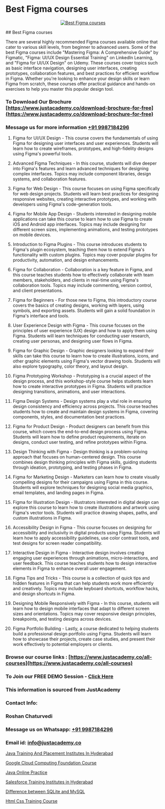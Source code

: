 # Best Figma courses

<p align="center">
  <a href="https://justacademy.co/all-courses">
    <img src="https://ibb.co/CngWr2j" alt="Best Figma courses">
  </a>
</p>
## Best Figma courses

There are several highly recommended Figma courses available online that cater to various skill levels, from beginner to advanced users. Some of the best Figma courses include "Mastering Figma: A Comprehensive Guide" by Figmatic, "Figma: UI/UX Design Essential Training" on LinkedIn Learning, and "Figma for UI/UX Design" on Udemy. These courses cover topics such as basic interface navigation, designing user interfaces, creating prototypes, collaboration features, and best practices for efficient workflow in Figma. Whether you're looking to enhance your design skills or learn Figma from scratch, these courses offer practical guidance and hands-on exercises to help you master this popular design tool.
### To Download Our Brochure [https://www.justacademy.co/download-brochure-for-free](https://www.justacademy.co/download-brochure-for-free)
### Message us for more information [+91 9987184296](https://api.whatsapp.com/send?phone=919987184296)
1) Figma for UI/UX Design - This course covers the fundamentals of using Figma for designing user interfaces and user experiences. Students will learn how to create wireframes, prototypes, and high-fidelity designs using Figma's powerful tools.

2) Advanced Figma Techniques - In this course, students will dive deeper into Figma's features and learn advanced techniques for designing complex interfaces. Topics may include component libraries, design systems, and collaboration features.

3) Figma for Web Design - This course focuses on using Figma specifically for web design projects. Students will learn best practices for designing responsive websites, creating interactive prototypes, and working with developers using Figma's code-generation tools.

4) Figma for Mobile App Design - Students interested in designing mobile applications can take this course to learn how to use Figma to create iOS and Android app interfaces. Topics may include designing for different screen sizes, implementing animations, and testing prototypes on mobile devices.

5) Introduction to Figma Plugins - This course introduces students to Figma's plugin ecosystem, teaching them how to extend Figma's functionality with custom plugins. Topics may cover popular plugins for productivity, automation, and design enhancements.

6) Figma for Collaboration - Collaboration is a key feature in Figma, and this course teaches students how to effectively collaborate with team members, stakeholders, and clients in real-time using Figma's collaboration tools. Topics may include commenting, version control, and client presentations.

7) Figma for Beginners - For those new to Figma, this introductory course covers the basics of creating designs, working with layers, using symbols, and exporting assets. Students will gain a solid foundation in Figma's interface and tools.

8) User Experience Design with Figma - This course focuses on the principles of user experience (UX) design and how to apply them using Figma. Students will learn techniques for conducting user research, creating user personas, and designing user flows in Figma.

9) Figma for Graphic Design - Graphic designers looking to expand their skills can take this course to learn how to create illustrations, icons, and other graphic elements using Figma's vector drawing tools. Students will also explore typography, color theory, and layout design.

10) Figma Prototyping Workshop - Prototyping is a crucial aspect of the design process, and this workshop-style course helps students learn how to create interactive prototypes in Figma. Students will practice designing transitions, animations, and user interactions.

11) Figma Design Systems - Design systems play a vital role in ensuring design consistency and efficiency across projects. This course teaches students how to create and maintain design systems in Figma, covering components, styles, and documentation best practices.

12) Figma for Product Design - Product designers can benefit from this course, which covers the end-to-end design process using Figma. Students will learn how to define product requirements, iterate on designs, conduct user testing, and refine prototypes within Figma.

13) Design Thinking with Figma - Design thinking is a problem-solving approach that focuses on human-centered design. This course combines design thinking principles with Figma skills, guiding students through ideation, prototyping, and testing phases in Figma.

14) Figma for Marketing Design - Marketers can learn how to create visually compelling designs for their campaigns using Figma in this course. Students will explore techniques for designing social media graphics, email templates, and landing pages in Figma.

15) Figma for Illustration Design - Illustrators interested in digital design can explore this course to learn how to create illustrations and artwork using Figma's vector tools. Students will practice drawing shapes, paths, and custom illustrations in Figma.

16) Accessibility Design in Figma - This course focuses on designing for accessibility and inclusivity in digital products using Figma. Students will learn how to apply accessibility guidelines, use color contrast tools, and test designs for screen reader compatibility.

17) Interactive Design in Figma - Interactive design involves creating engaging user experiences through animations, micro-interactions, and user feedback. This course teaches students how to design interactive elements in Figma to enhance overall user engagement.

18) Figma Tips and Tricks - This course is a collection of quick tips and hidden features in Figma that can help students work more efficiently and creatively. Topics may include keyboard shortcuts, workflow hacks, and design shortcuts in Figma.

19) Designing Mobile Responsively with Figma - In this course, students will learn how to design mobile interfaces that adapt to different screen sizes and orientations. Topics may cover responsive design principles, breakpoints, and testing designs across devices.

20) Figma Portfolio Building - Lastly, a course dedicated to helping students build a professional design portfolio using Figma. Students will learn how to showcase their projects, create case studies, and present their work effectively to potential employers or clients.

### Browse our course links : [https://www.justacademy.co/all-courses](https://www.justacademy.co/all-courses) 
### To Join our FREE DEMO Session - [Click Here](https://www.justacademy.co/register-for-course-demo)


### This information is sourced from JustAcademy
### Contact Info:
### Roshan Chaturvedi
### Message us on Whatsapp: [+91 9987184296](https://api.whatsapp.com/send?phone=919987184296)
### Email id: [info@justacademy.co](mailto:info@justacademy.co)
                
[Java Training And Placement Institutes In Hyderabad](https://www.linkedin.com/pulse/java-training-placement-institutes-hyderabad-justacademy-san-jose-npebe?trackingId=ENQnYmkcGJqCBpYxImhlgQ%3D%3D&lipi=urn%3Ali%3Apage%3Ad_flagship3_company_admin%3BEWeMkO%2BuSGSAlnCbMCSomw%3D%3D)

[Google Cloud Computing Foundation Course](https://www.linkedin.com/pulse/google-cloud-computing-foundation-course-justacademy-belfast-bwu4e?trackingId=Ny2dcHL%2Fd366ZxHXLuLyWg%3D%3D&lipi=urn%3Ali%3Apage%3Ad_flagship3_company_admin%3BZ5ESut9VQxyQx%2BjF%2F1FLaA%3D%3D)

[Java Online Practice](https://medium.com/@justacademytraining/java-online-practice-0f7cc3320850)

[Salesforce Training Institutes in Hyderabad](https://medium.com/@kamblerajas684/salesforce-training-institutes-in-hyderabad-53b26854c898)

[Difference between SQLite and MySQL](https://justacademyin.github.io/justacademy/difference-between-sqlite-and-mysql)

[Html Css Training Course](https://justacademyin.github.io/justacademy/html-css-training-course)

